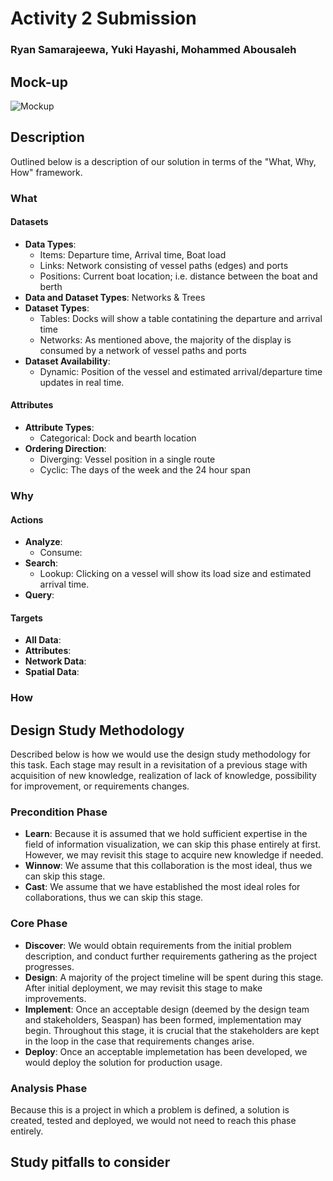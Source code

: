# Activity 2 Submission
### Ryan Samarajeewa, Yuki Hayashi, Mohammed Abousaleh

## Mock-up
![Mockup](https://i.imgur.com/Ml8RZE5.jpg)

## Description
Outlined below is a description of our solution in terms of the "What, Why, How" framework.

### What

#### Datasets
* **Data Types**: 
  * Items: Departure time, Arrival time, Boat load
  * Links: Network consisting of vessel paths (edges) and ports
  * Positions: Current boat location; i.e. distance between the boat and berth
* **Data and Dataset Types**: Networks & Trees
* **Dataset Types**: 
  * Tables: Docks will show a table contatining the departure and arrival time
  * Networks: As mentioned above, the majority of the display is consumed by a network of vessel paths and ports
* **Dataset Availability**: 
  * Dynamic: Position of the vessel and estimated arrival/departure time updates in real time. 

#### Attributes
* **Attribute Types**: 
  * Categorical: Dock and bearth location
* **Ordering Direction**: 
  * Diverging: Vessel position in a single route
  * Cyclic: The days of the week and the 24 hour span

### Why
#### Actions
* **Analyze**: 
  * Consume: 
* **Search**:
  * Lookup: Clicking on a vessel will show its load size and estimated arrival time. 
* **Query**:

#### Targets
* **All Data**:
* **Attributes**:
* **Network Data**:
* **Spatial Data**:

### How

## Design Study Methodology 
Described below is how we would use the design study methodology for this task. Each stage may result in a revisitation of a previous stage with acquisition of new knowledge, realization of lack of knowledge, possibility for improvement, or requirements changes.

### Precondition Phase
* **Learn**: Because it is assumed that we hold sufficient expertise in the field of information visualization, we can skip this phase entirely at first. However, we may revisit this stage to acquire new knowledge if needed.
* **Winnow**: We assume that this collaboration is the most ideal, thus we can skip this stage.
* **Cast**: We assume that we have established the most ideal roles for collaborations, thus we can skip this stage.

### Core Phase
* **Discover**: We would obtain requirements from the initial problem description, and conduct further requirements gathering as the project progresses. 
* **Design**: A majority of the project timeline will be spent during this stage. After initial deployment, we may revisit this stage to make improvements. 
* **Implement**: Once an acceptable design (deemed by the design team and stakeholders, Seaspan) has been formed, implementation may begin. Throughout this stage, it is crucial that the stakeholders are kept in the loop in the case that requirements changes arise.
* **Deploy**: Once an acceptable implemetation has been developed, we would deploy the solution for production usage.

### Analysis Phase
Because this is a project in which a problem is defined, a solution is created, tested and deployed, we would not need to reach this phase entirely. 

## Study pitfalls to consider

